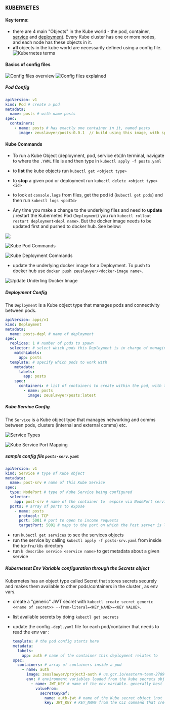## `KUBERNETES`

#### Key terms:

- there are 4 main "Objects" in the Kube world - the pod, container, [service](#kube-service-config) and [deployment](#deployment-config). Every Kube cluster has one or more nodes, and each node has these objects in it.
- **all** objects in the kube world are necessarily defined using a config file.  
  ![Kubernetes terms](./img/kubeterms.png)

#### Basics of config files

![Config files overview](./img/kube-config.png)
![Config files explained](./img/kube-config-expl.png)

##### Pod Config

```yaml
apiVersion: v1
kind: Pod # create a pod
metadata:
  name: posts # with name posts
spec:
  containers:
    - name: posts # has exactly one container in it, named posts
      image: zeuslawyer/posts:0.0.1  // build using this image, with specific version. "latest" retrieves from docker hub by default
```

#### Kube Commands

- To run a Kube Object (deployment, pod, service etc)In terminal, navigate to where the `.YAML` file is and then type in `kubectl apply -f posts.yaml`

- to **list** the kube objects run `kubectl get <object type>`

- to **stop** a given pod or deployment run `kubectl delete <object type> <id>`

- to look at `console.log`s from files, get the pod id (`kubectl get pods`) and then run `kubectl logs <podId>`

- Any time you make a change to the underlying files and need to **update** / restart the Kubernetes Pod (`Deployment`) you run `kubectl rollout restart deployment<depl name>`. But the docker image needs to be updated first and pushed to docker hub. See below:

![](./img/kube-update-img-depl.png)

![Kube Pod Commands](./img/kube-commands.png)

![Kube Deployment Commands](./img/kube-dep-commands.png)

- update the underlying docker image for a Deployment. To push to docker hub use `docker push zeuslawyer/<docker-image name>`.

![Update Underling Docker Image](./img/kube-update-image.png)

##### Deployment Config

The `Deployment` is a Kube object type that manages pods and connectivity between pods.

```yaml
apiVersion: apps/v1
kind: Deployment
metadata:
  name: posts-depl # name of deployment
spec:
  replicas: 1 # number of pods to spawn
  selector: # select which pods this Deployment is in charge of managing
    matchLabels:
      app: posts
  template: # specify which pods to work with
    metadata:
      labels:
        app: posts
    spec:
      containers: # list of containers to create within the pod, with their config
        - name: posts
          image: zeuslawyer/posts:latest
```

##### Kube Service Config

The `Service` is a Kube object type that manages networking and comms between pods, clusters (internal and external comms) etc.

![Service Types](./img/kube-services.png)

![Kube Service Port Mapping](./img/kube-port-mapping.png)

##### sample config file `posts-serv.yaml`

```yaml
apiVersion: v1
kind: Service # type of Kube object
metadata:
  name: post-srv # name of this Kube Service
spec:
  type: NodePort # type of Kube Service being configured
  selector:
    app: post-srv # name of the container to  expose via NodePort service
  ports: # array of ports to expose
    - name: posts
      protocol: TCP
      port: 5001 # port to open to income requests
      targetPort: 5001 # maps to the port on which the Post server is listening
```

- run `kubectl get services` to see the services objects
- run the service by calling `kubectl apply -f posts-srv.yaml` from inside the `binfra/k8s` directory
- run `k describe service <service name>` to get metadata about a given service

##### Kubernetest Env Variable configuration through the Secrets object

Kubernetes has an object type called Secret that stores secrets securely and makes them available to other pods/containers in the cluster , as env vars.

- create a "generic" JWT secret with `kubectl create secret generic <<name of secret>> --from-literal=<KEY_NAME>=<KEY VALUE>`.
- list available secrets by doing `kubectl get secrets`
- update the config `-depl.yaml` file for each pod/container that needs to read the env var :

  ```yaml
  template: # the pod config starts here
  metadata:
    labels:
      app: auth # name of the container this deployment relates to
  spec:
    containers: # array of containers inside a pod
      - name: auth
        image: zeuslawyer/project3-auth # us.gcr.io/eastern-team-278907/auth
        env: # environment variables loaded from the kube secrets object
          - name: JWT_KEY # name of the env variable. generally best to give it the same name as the key of the relevant env var
            valueFrom:
              secretKeyRef:
                name: auth-jwt # name of the Kube secret object (not the key or env var)
                key: JWT_KEY # KEY_NAME from the CLI command that creates the secret
  ```
